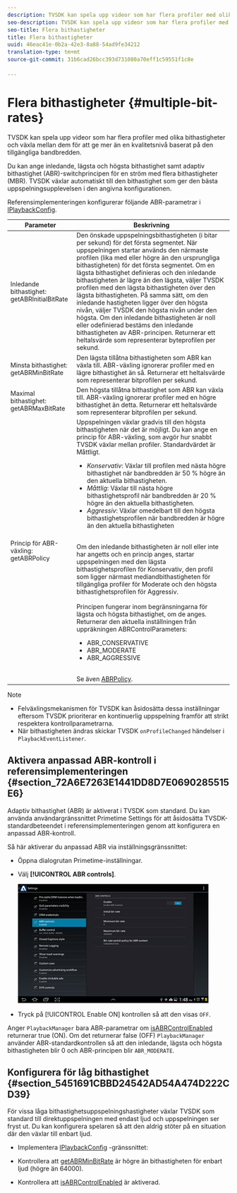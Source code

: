 ```yaml
---
description: TVSDK kan spela upp videor som har flera profiler med olika bithastigheter och växla mellan dem för att ge mer än en kvalitetsnivå baserat på den tillgängliga bandbredden.
seo-description: TVSDK kan spela upp videor som har flera profiler med olika bithastigheter och växla mellan dem för att ge mer än en kvalitetsnivå baserat på den tillgängliga bandbredden.
seo-title: Flera bithastigheter
title: Flera bithastigheter
uuid: 46eac41e-0b2a-42e3-8a88-54ad9fe34212
translation-type: tm+mt
source-git-commit: 31b6cad26bcc393d731080a70eff1c59551f1c8e

---
```



# Flera bithastigheter {#multiple-bit-rates}

TVSDK kan spela upp videor som har flera profiler med olika bithastigheter och växla mellan dem för att ge mer än en kvalitetsnivå baserat på den tillgängliga bandbredden.

Du kan ange inledande, lägsta och högsta bithastighet samt adaptiv bithastighet (ABR)-switchprincipen för en ström med flera bithastigheter (MBR). TVSDK växlar automatiskt till den bithastighet som ger den bästa uppspelningsupplevelsen i den angivna konfigurationen.

Referensimplementeringen konfigurerar följande ABR-parametrar i [IPlaybackConfig](https://help.adobe.com/en_US/primetime/api/reference_implementation/android/javadoc/com/adobe/primetime/reference/config/IPlaybackConfig.html).

| Parameter | Beskrivning |
|--- |--- |
| Inledande bithastighet:  getABRInitialBitRate | Den önskade uppspelningsbithastigheten (i bitar per sekund) för det första segmentet. När uppspelningen startar används den närmaste profilen (lika med eller högre än den ursprungliga bithastigheten) för det första segmentet.  Om en lägsta bithastighet definieras och den inledande bithastigheten är lägre än den lägsta, väljer TVSDK profilen med den lägsta bithastigheten över den lägsta bithastigheten. På samma sätt, om den inledande hastigheten ligger över den högsta nivån, väljer TVSDK den högsta nivån under den högsta. Om den inledande bithastigheten är noll eller odefinierad bestäms den inledande bithastigheten av ABR-principen.  Returnerar ett heltalsvärde som representerar byteprofilen per sekund. |
| Minsta bithastighet:  getABRMinBitRate | Den lägsta tillåtna bithastigheten som ABR kan växla till. ABR-växling ignorerar profiler med en lägre bithastighet än så. Returnerar ett heltalsvärde som representerar bitprofilen per sekund. |
| Maximal bithastighet:  getABRMaxBitRate | Den högsta tillåtna bithastighet som ABR kan växla till. ABR-växling ignorerar profiler med en högre bithastighet än detta. Returnerar ett heltalsvärde som representerar bitprofilen per sekund. |
| Princip för ABR-växling:  getABRPolicy | Uppspelningen växlar gradvis till den högsta bithastigheten när det är möjligt. Du kan ange en princip för ABR-växling, som avgör hur snabbt TVSDK växlar mellan profiler. Standardvärdet är Måttligt. <ul><li>*Konservativ*: Växlar till profilen med nästa högre bithastighet när bandbredden är 50 % högre än den aktuella bithastigheten. </li><li>*Måttlig*: Växlar till nästa högre bithastighetsprofil när bandbredden är 20 % högre än den aktuella bithastigheten.</li><li>*Aggressiv*: Växlar omedelbart till den högsta bithastighetsprofilen när bandbredden är högre än den aktuella bithastigheten</li></ul><br/>Om den inledande bithastigheten är noll eller inte har angetts och en princip anges, startar uppspelningen med den lägsta bithastighetsprofilen för Konservativ, den profil som ligger närmast mediandbithastigheten för tillgängliga profiler för Moderate och den högsta bithastighetsprofilen för Aggressiv.<br/><br/>Principen fungerar inom begränsningarna för lägsta och högsta bithastighet, om de anges.  Returnerar den aktuella inställningen från uppräkningen ABRControlParameters: <ul><li>ABR_CONSERVATIVE</li><li>ABR_MODERATE </li><li>ABR_AGGRESSIVE</li></ul><br>Se även [ABRPolicy](https://help.adobe.com/en_US/primetime/api/psdk/javadoc/com/adobe/mediacore/ABRControlParameters.ABRPolicy.html). |

>[!NOTE]
>
>* Felväxlingsmekanismen för TVSDK kan åsidosätta dessa inställningar eftersom TVSDK prioriterar en kontinuerlig uppspelning framför att strikt respektera kontrollparametrarna.
>* När bithastigheten ändras skickar TVSDK `onProfileChanged` händelser i `PlaybackEventListener`.


## Aktivera anpassad ABR-kontroll i referensimplementeringen {#section_72A6E7263E1441DD8D7E0690285515E6}

Adaptiv bithastighet (ABR) är aktiverat i TVSDK som standard. Du kan använda användargränssnittet Primetime Settings för att åsidosätta TVSDK-standardbeteendet i referensimplementeringen genom att konfigurera en anpassad ABR-kontroll.

Så här aktiverar du anpassad ABR via inställningsgränssnittet:

* Öppna dialogrutan Primetime-inställningar.
* Välj **[!UICONTROL ABR controls]**.

   ![](assets/abr-configuration.jpg)

* Tryck på [!UICONTROL Enable ON] kontrollen så att den visas `OFF`.

Anger `PlaybackManager` bara ABR-parametrar om [isABRControlEnabled](https://help.adobe.com/en_US/primetime/api/reference_implementation/android/javadoc/com/adobe/primetime/reference/config/IPlaybackConfig.html) returnerar true (ON). Om det returnerar false (OFF) `PlaybackManager` använder ABR-standardkontrollen så att den inledande, lägsta och högsta bithastigheten blir 0 och ABR-principen blir `ABR_MODERATE`.

## Konfigurera för låg bithastighet {#section_5451691CBBD24542AD54A474D222CD39}

För vissa låga bithastighetsuppspelningshastigheter växlar TVSDK som standard till direktuppspelningen med endast ljud och uppspelningen ser fryst ut. Du kan konfigurera spelaren så att den aldrig stöter på en situation där den växlar till enbart ljud.

* Implementera [IPlaybackConfig](https://help.adobe.com/en_US/primetime/api/reference_implementation/android/javadoc/com/adobe/primetime/reference/config/IPlaybackConfig.html) -gränssnittet:

* Kontrollera att [getABRMinBitRate](https://help.adobe.com/en_US/primetime/api/reference_implementation/android/javadoc/com/adobe/primetime/reference/config/IPlaybackConfig.html#getABRMinBitRate()) är högre än bithastigheten för enbart ljud (högre än 64000).
* Kontrollera att [isABRControlEnabled](https://help.adobe.com/en_US/primetime/api/reference_implementation/android/javadoc/com/adobe/primetime/reference/config/IPlaybackConfig.html#isABRControlEnabled()) är aktiverad.